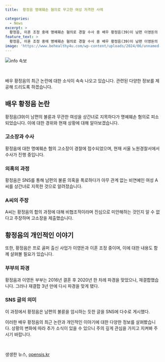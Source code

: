 ```yaml
---
title:  황정음 명예훼손 혐의로 무고한 여성 저격한 사례

categories:
  - News
excerpt: >
  황정음, 이혼 조정 중에 명예훼손 혐의로 경찰 수사 중 배우 황정음(39)이 남편 이영돈의 불륜과 관련 없는 여성을 상간녀로 지목해 명예훼손 혐의로 피소됐다. 경찰에 따르면 황정음은 SNS를 통해 이를 폭로한 후 사과문을 올리고 합의를 시도했지만, 여성은 비협조적이라며 고소장을 제출했다. 현재 황정음은 이혼 조정 중이며, 남편의 불륜을 암시하는 글을 SNS에 올리며 논란을 일으했다. SBS 드라마 7인의 부활에 출연 중인 황정음의 이번 사건은 이목을 끌고 있다.
feature_text: >
  황정음, 이혼 조정 중에 명예훼손 혐의로 경찰 수사 중 배우 황정음(39)이 남편 이영돈의 불륜과 관련 없는 여성을 상간녀로 지목해 명예훼손 혐의로 피소됐다. 경찰에 따르면 황정음은 SNS를 통해 이를 폭로한 후 사과문을 올리고 합의를 시도했지만, 여성은 비협조적이라며 고소장을 제출했다. 현재 황정음은 이혼 조정 중이며, 남편의 불륜을 암시하는 글을 SNS에 올리며 논란을 일으했다. SBS 드라마 7인의 부활에 출연 중인 황정음의 이번 사건은 이목을 끌고 있다.
image: 'https://www.behealthy4u.com/wp-content/uploads/2024/06/unnamed-file.png'
---
```


<p><img src="https://www.behealthy4u.com/wp-content/uploads/2024/06/unnamed-file.png" alt="info 속보" /></p>

<p data-ke-size="size16">&nbsp;</p>

<p>배우 황정음의 최근 논란에 대한 소식이 속속 나오고 있습니다. 관련된 다양한 정보를 제공해 드리도록 하겠습니다.</p>

<h2 data-ke-size="size26">배우 황정음 논란</h2>

<p>황정음(39)이 남편의 불륜과 무관한 여성을 상간녀로 지목하다가 명예훼손 혐의로 피소되었습니다. 이에 대한 경위와 현재 상황에 대해 알아보겠습니다.</p>

<h3>고소장과 수사</h3>

<p>황정음에 대한 명예훼손 혐의 고소장이 경찰에 접수되었으며, 현재 서울 노원경찰서에서 수사가 진행 중입니다.</p>

<h3>의혹의 과정</h3>

<p>황정음은 SNS를 통해 남편의 불륜 의혹을 폭로하다가 아무 관계 없는 비연예인 여성 A씨를 상간녀로 지목한 것으로 알려졌습니다.</p>

<h3>A씨의 주장</h3>

<p>A씨는 황정음의 합의 과정에 대해 비협조적이라며 진심으로 미안해하는 것인지 알 수 없다고 주장하며 고소장을 제출했습니다.</p>

<h2 data-ke-size="size26">황정음의 개인적인 이야기</h2>

<p>또한, 황정음은 프로 골퍼 출신 사업가 이영돈과 이혼 조정 중이며, 이에 대한 내용도 함께 살펴볼 필요가 있습니다.</p>

<h3>부부의 파경</h3>

<p>황정음과 이영돈 부부는 2016년 결혼 후 2020년 한 차례 파경을 맞았으나, 재결합했습니다. 그러나 재결합 3년 만에 다시 파경을 맞게 됐다.</p>

<h3>SNS 글의 의미</h3>

<p>이 과정에서 황정음은 남편의 불륜을 암시하는 듯한 글을 SNS에 다수로 게시했다.</p>

<p>이러한 배우 황정음의 최근 논란과 개인적인 이야기에 대한 다양한 정보를 살펴봤습니다. 상황의 변화에 따라 추가 소식이 있을 수 있으니 주의 깊게 관심을 가지고 지켜봐 주시기 바랍니다.</p>

<p data-ke-size="size16">&nbsp;</p>
생생한 뉴스, <a href="https://opensis.kr" rel="dofollow">opensis.kr</a>


